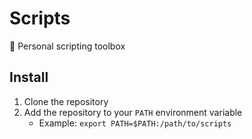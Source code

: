 # Scripts

🧰 Personal scripting toolbox

## Install

1. Clone the repository
2. Add the repository to your `PATH` environment variable
    - Example: `export PATH=$PATH:/path/to/scripts`
